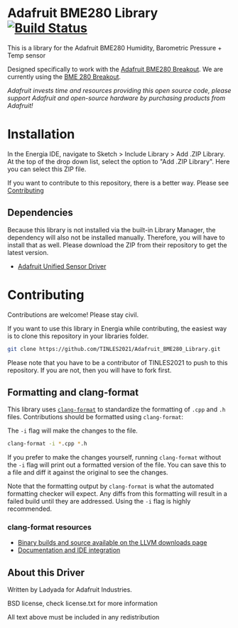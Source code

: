 # Adafruit BME280 Library [![Build Status](https://github.com/TINLES2021/Adafruit_BME280_Library/workflows/Arduino%20Library%20CI/badge.svg)](https://github.com/TINLES2021/Adafruit_BME280_Library/actions)

This is a library for the Adafruit BME280 Humidity, Barometric Pressure + Temp sensor

Designed specifically to work with the [Adafruit BME280 Breakout](http://www.adafruit.com/products/2652). We are currently using the [BME 280 Breakout](https://shop.pimoroni.com/products/bme280-breakout).

*Adafruit invests time and resources providing this open source code, please support Adafruit and open-source hardware by purchasing products from Adafruit!*

# Installation
In the Energia IDE, navigate to Sketch > Include Library > Add .ZIP Library. At the top of the drop down list, select the option to "Add .ZIP Library". Here you can select this ZIP file.

If you want to contribute to this repository, there is a better way. Please see [Contributing](#Contributing)

## Dependencies
Because this library is not installed via the built-in Library Manager, the dependency will also not be installed manually. Therefore, you will have to install that as well. Please download the ZIP from their repository to get the latest version.

 * [Adafruit Unified Sensor Driver](https://github.com/adafruit/Adafruit_Sensor)

# Contributing
Contributions are welcome! Please stay civil.

If you want to use this library in Energia while contributing, the easiest way is to clone this repository in your libraries folder.

```bash
git clone https://github.com/TINLES2021/Adafruit_BME280_Library.git
```

Please note that you have to be a contributor of TINLES2021 to push to this repository. If you are not, then you will have to fork first.

## Formatting and clang-format
This library uses [`clang-format`](https://releases.llvm.org/download.html) to standardize the formatting of `.cpp` and `.h` files.
Contributions should be formatted using `clang-format`:

The `-i` flag will make the changes to the file.
```bash
clang-format -i *.cpp *.h
```
If you prefer to make the changes yourself, running `clang-format` without the `-i` flag will print out a formatted version of the file. You can save this to a file and diff it against the original to see the changes.

Note that the formatting output by `clang-format` is what the automated formatting checker will expect. Any diffs from this formatting will result in a failed build until they are addressed. Using the `-i` flag is highly recommended.

### clang-format resources
  * [Binary builds and source available on the LLVM downloads page](https://releases.llvm.org/download.html)
  * [Documentation and IDE integration](https://clang.llvm.org/docs/ClangFormat.html)

## About this Driver
Written by Ladyada for Adafruit Industries.

BSD license, check license.txt for more information

All text above must be included in any redistribution
